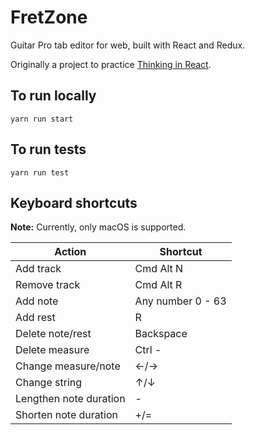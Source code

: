 # FretZone

Guitar Pro tab editor for web, built with React and Redux.

Originally a project to practice [Thinking in React](https://reactjs.org/docs/thinking-in-react.html).

## To run locally

`yarn run start`

## To run tests

`yarn run test`

## Keyboard shortcuts

**Note:** Currently, only macOS is supported.

| Action                 | Shortcut          |
| ---------------------- | ----------------- |
| Add track              | Cmd Alt N         |
| Remove track           | Cmd Alt R         |
| Add note               | Any number 0 - 63 |
| Add rest               | R                 |
| Delete note/rest       | Backspace         |
| Delete measure         | Ctrl -            |
| Change measure/note    | ←/→               |
| Change string          | ↑/↓               |
| Lengthen note duration | -                 |
| Shorten note duration  | +/=               |
